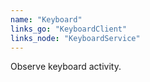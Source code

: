 ```yaml
---
name: "Keyboard"
links_go: "KeyboardClient"
links_node: "KeyboardService"
---
```

Observe keyboard activity.
